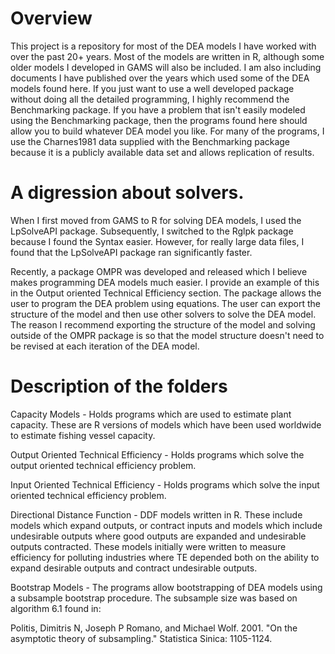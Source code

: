 # Overview

This project is a repository for most of the DEA models I have worked with over the past 20+ years. Most of the models are written in R, although some older models I developed in GAMS will also be included. I am also including documents I have published over the years which used some of the DEA models found here. If you just want to use a well developed package without doing all the detailed programming, I highly recommend the Benchmarking package. If you have a problem that isn't easily modeled using the Benchmarking package, then the programs found here should allow you to build whatever DEA model you like. For many of the programs, I use the Charnes1981 data supplied with the Benchmarking package because it is a publicly available data set and allows replication of results.

# A digression about solvers.

When I first moved from GAMS to R for solving DEA models, I used the LpSolveAPI package. Subsequently, I switched to the Rglpk package because I found the Syntax easier. However, for really large data files, I found that the LpSolveAPI package ran significantly faster. 

Recently, a package OMPR was developed and released which I believe makes programming DEA models much easier. I provide an example of this in the Output oriented Technical Efficiency section. The package allows the user to program the DEA problem using equations. The user can export the structure of the model and then use other solvers to solve the DEA model. The reason I recommend exporting the structure of the model and solving outside of the OMPR package is so that the model structure doesn't need to be revised at each iteration of the DEA model.  


# Description of the folders

Capacity Models - Holds programs which are used to estimate plant capacity. These are R versions of models which have been used worldwide to estimate fishing vessel capacity.

Output Oriented Technical Efficiency - Holds programs which solve the output oriented technical efficiency problem.

Input Oriented Technical Efficiency - Holds programs which solve the input oriented technical efficiency problem.

Directional Distance Function - DDF models written in R. These include models which expand outputs, or contract inputs and models which include undesirable outputs where good outputs are expanded and undesirable outputs contracted. These models initially were written to measure efficiency for polluting industries where TE depended both on the ability to expand desirable outputs and contract undesirable outputs.

Bootstrap Models - The programs allow bootstrapping of DEA models using a subsample bootstrap procedure. The subsample size was based on algorithm 6.1 found in:

Politis, Dimitris N, Joseph P Romano, and Michael Wolf. 2001. "On the asymptotic theory of subsampling." Statistica Sinica: 1105-1124.



